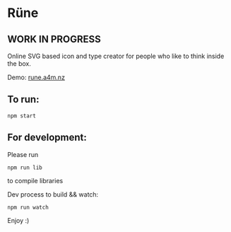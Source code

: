 # Rüne
## WORK IN PROGRESS

Online SVG based icon and type creator for people who like to think inside the box.

Demo: [rune.a4m.nz](http://rune.a4m.nz)

## To run:

```
npm start
```

## For development:

Please run
```
npm run lib
```
to compile libraries


Dev process to build && watch:

```
npm run watch
```

Enjoy :)